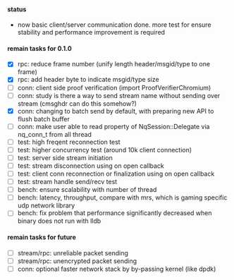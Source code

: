#### status
- now basic client/server communication done. more test for ensure stability and performance improvement is required

#### remain tasks for 0.1.0
- [x] rpc: reduce frame number (unify length header/msgid/type to one frame)
- [x] rpc: add header byte to indicate msgid/type size
- [ ] conn: client side proof verification (import ProofVerifierChromium)
- [ ] conn: study is there a way to send stream name without sending over stream (cmsghdr can do this somehow?)
- [x] conn: changing to batch send by default, with preparing new API to flush batch buffer
- [ ] conn: make user able to read property of NqSession::Delegate via nq_conn_t from all thread
- [ ] test: high freqent reconnection test
- [ ] test: higher concurrency test (around 10k client connection)
- [ ] test: server side stream initiation
- [ ] test: stream disconnection using on open callback 
- [ ] test: client conn reconnection or finalization using on open callback
- [ ] test: stream handle send/recv test
- [ ] bench: ensure scalability with number of thread
- [ ] bench: latency, throughput, compare with mrs, which is gaming specific udp network library
- [ ] bench: fix problem that performance significantly decreased when binary does not run with lldb

#### remain tasks for future
- [ ] stream/rpc: unreliable packet sending
- [ ] stream/rpc: unencrypted packet sending 
- [ ] conn: optional faster network stack by by-passing kernel (like dpdk)